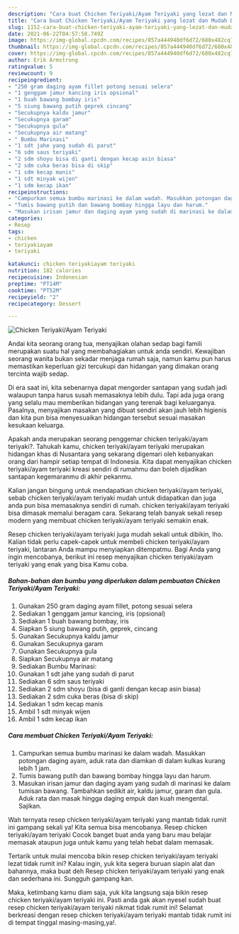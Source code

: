 ```yaml
---
description: "Cara buat Chicken Teriyaki/Ayam Teriyaki yang lezat dan Mudah Dibuat"
title: "Cara buat Chicken Teriyaki/Ayam Teriyaki yang lezat dan Mudah Dibuat"
slug: 1152-cara-buat-chicken-teriyaki-ayam-teriyaki-yang-lezat-dan-mudah-dibuat
date: 2021-06-22T04:57:58.749Z
image: https://img-global.cpcdn.com/recipes/857a444940df6d72/680x482cq70/chicken-teriyakiayam-teriyaki-foto-resep-utama.jpg
thumbnail: https://img-global.cpcdn.com/recipes/857a444940df6d72/680x482cq70/chicken-teriyakiayam-teriyaki-foto-resep-utama.jpg
cover: https://img-global.cpcdn.com/recipes/857a444940df6d72/680x482cq70/chicken-teriyakiayam-teriyaki-foto-resep-utama.jpg
author: Erik Armstrong
ratingvalue: 5
reviewcount: 9
recipeingredient:
- "250 gram daging ayam fillet potong sesuai selera"
- "1 genggam jamur kancing iris opsional"
- "1 buah bawang bombay iris"
- "5 siung bawang putih geprek cincang"
- "Secukupnya kaldu jamur"
- "Secukupnya garam"
- "Secukupnya gula"
- "Secukupnya air matang"
- " Bumbu Marinasi"
- "1 sdt jahe yang sudah di parut"
- "6 sdm saus teriyaki"
- "2 sdm shoyu bisa di ganti dengan kecap asin biasa"
- "2 sdm cuka beras bisa di skip"
- "1 sdm kecap manis"
- "1 sdt minyak wijen"
- "1 sdm kecap ikan"
recipeinstructions:
- "Campurkan semua bumbu marinasi ke dalam wadah. Masukkan potongan daging ayam, aduk rata dan diamkan di dalam kulkas kurang lebih 1 jam."
- "Tumis bawang putih dan bawang bombay hingga layu dan harum."
- "Masukan irisan jamur dan daging ayam yang sudah di marinasi ke dalam tumisan bawang. Tambahkan sedikit air, kaldu jamur, garam dan gula. Aduk rata dan masak hingga daging empuk dan kuah mengental. Sajikan."
categories:
- Resep
tags:
- chicken
- teriyakiayam
- teriyaki

katakunci: chicken teriyakiayam teriyaki 
nutrition: 182 calories
recipecuisine: Indonesian
preptime: "PT14M"
cooktime: "PT52M"
recipeyield: "2"
recipecategory: Dessert

---
```



![Chicken Teriyaki/Ayam Teriyaki](https://img-global.cpcdn.com/recipes/857a444940df6d72/680x482cq70/chicken-teriyakiayam-teriyaki-foto-resep-utama.jpg)

Andai kita seorang orang tua, menyajikan olahan sedap bagi famili merupakan suatu hal yang membahagiakan untuk anda sendiri. Kewajiban seorang  wanita bukan sekadar menjaga rumah saja, namun kamu pun harus memastikan keperluan gizi tercukupi dan hidangan yang dimakan orang tercinta wajib sedap.

Di era  saat ini, kita sebenarnya dapat mengorder santapan yang sudah jadi walaupun tanpa harus susah memasaknya lebih dulu. Tapi ada juga orang yang selalu mau memberikan hidangan yang terenak bagi keluarganya. Pasalnya, menyajikan masakan yang dibuat sendiri akan jauh lebih higienis dan kita pun bisa menyesuaikan hidangan tersebut sesuai masakan kesukaan keluarga. 



Apakah anda merupakan seorang penggemar chicken teriyaki/ayam teriyaki?. Tahukah kamu, chicken teriyaki/ayam teriyaki merupakan hidangan khas di Nusantara yang sekarang digemari oleh kebanyakan orang dari hampir setiap tempat di Indonesia. Kita dapat menyajikan chicken teriyaki/ayam teriyaki kreasi sendiri di rumahmu dan boleh dijadikan santapan kegemaranmu di akhir pekanmu.

Kalian jangan bingung untuk mendapatkan chicken teriyaki/ayam teriyaki, sebab chicken teriyaki/ayam teriyaki mudah untuk didapatkan dan juga anda pun bisa memasaknya sendiri di rumah. chicken teriyaki/ayam teriyaki bisa dimasak memalui beragam cara. Sekarang telah banyak sekali resep modern yang membuat chicken teriyaki/ayam teriyaki semakin enak.

Resep chicken teriyaki/ayam teriyaki juga mudah sekali untuk dibikin, lho. Kalian tidak perlu capek-capek untuk membeli chicken teriyaki/ayam teriyaki, lantaran Anda mampu menyiapkan ditempatmu. Bagi Anda yang ingin mencobanya, berikut ini resep menyajikan chicken teriyaki/ayam teriyaki yang enak yang bisa Kamu coba.

<!--inarticleads1-->

##### Bahan-bahan dan bumbu yang diperlukan dalam pembuatan Chicken Teriyaki/Ayam Teriyaki:

1. Gunakan 250 gram daging ayam fillet, potong sesuai selera
1. Sediakan 1 genggam jamur kancing, iris (opsional)
1. Sediakan 1 buah bawang bombay, iris
1. Siapkan 5 siung bawang putih, geprek, cincang
1. Gunakan Secukupnya kaldu jamur
1. Gunakan Secukupnya garam
1. Gunakan Secukupnya gula
1. Siapkan Secukupnya air matang
1. Sediakan  Bumbu Marinasi:
1. Gunakan 1 sdt jahe yang sudah di parut
1. Sediakan 6 sdm saus teriyaki
1. Sediakan 2 sdm shoyu (bisa di ganti dengan kecap asin biasa)
1. Sediakan 2 sdm cuka beras (bisa di skip)
1. Sediakan 1 sdm kecap manis
1. Ambil 1 sdt minyak wijen
1. Ambil 1 sdm kecap ikan




<!--inarticleads2-->

##### Cara membuat Chicken Teriyaki/Ayam Teriyaki:

1. Campurkan semua bumbu marinasi ke dalam wadah. Masukkan potongan daging ayam, aduk rata dan diamkan di dalam kulkas kurang lebih 1 jam.
1. Tumis bawang putih dan bawang bombay hingga layu dan harum.
1. Masukan irisan jamur dan daging ayam yang sudah di marinasi ke dalam tumisan bawang. Tambahkan sedikit air, kaldu jamur, garam dan gula. Aduk rata dan masak hingga daging empuk dan kuah mengental. Sajikan.




Wah ternyata resep chicken teriyaki/ayam teriyaki yang mantab tidak rumit ini gampang sekali ya! Kita semua bisa mencobanya. Resep chicken teriyaki/ayam teriyaki Cocok banget buat anda yang baru mau belajar memasak ataupun juga untuk kamu yang telah hebat dalam memasak.

Tertarik untuk mulai mencoba bikin resep chicken teriyaki/ayam teriyaki lezat tidak rumit ini? Kalau ingin, yuk kita segera buruan siapin alat dan bahannya, maka buat deh Resep chicken teriyaki/ayam teriyaki yang enak dan sederhana ini. Sungguh gampang kan. 

Maka, ketimbang kamu diam saja, yuk kita langsung saja bikin resep chicken teriyaki/ayam teriyaki ini. Pasti anda gak akan nyesel sudah buat resep chicken teriyaki/ayam teriyaki nikmat tidak rumit ini! Selamat berkreasi dengan resep chicken teriyaki/ayam teriyaki mantab tidak rumit ini di tempat tinggal masing-masing,ya!.

